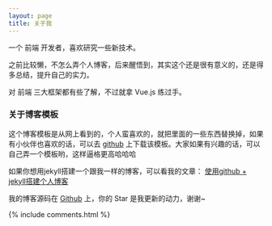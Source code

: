 ```yaml
---
layout: page
title: 关于我 
---
```


一个 前端 开发者，喜欢研究一些新技术。
<p>
之前比较懒，不怎么弄个人博客，后来醒悟到，其实这个还是很有意义的，还是得多总结，提升自己的实力。
<p>
对 前端 三大框架都有些了解，不过就拿 Vue.js 练过手。

<p>

<h3> 关于博客模板 </h3>  

<p>

这个博客模板是从网上看到的，个人蛮喜欢的，就把里面的一些东西替换掉，如果有小伙伴也喜欢的话，可以去 <a href="https://github.com/leopardpan/leopardpan.github.io/">github</a> 上下载该模板。大家如果有兴趣的话，可以自己弄一个模板哟，这样逼格更高哈哈哈

<p>

如果你想用jekyll搭建一个跟我一样的博客，可以看我的文章： 
<a href="/2018/01/使用github+jekyll搭建个人博客/"> 使用github + jekyll搭建个人博客</a>

<p> 

我的博客源码在 <a target="_blank" href='https://github.com/AIWWJ/AIWWJ.github.io/'>Github</a> 上，你的 Star 是我更新的动力，谢谢~

<p> 

{% include comments.html %}

